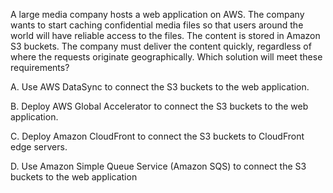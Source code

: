 A large media company hosts a web application on AWS. The company wants to start caching confidential media files so that users around the world will have reliable access to the files. The content is stored in Amazon S3 buckets. The company must deliver the content quickly, regardless of where the requests originate geographically. Which solution will meet these requirements? 

A. Use AWS DataSync to connect the S3 buckets to the web application. 

B. Deploy AWS Global Accelerator to connect the S3 buckets to the web application. 

C. Deploy Amazon CloudFront to connect the S3 buckets to CloudFront edge servers. 

D. Use Amazon Simple Queue Service (Amazon SQS) to connect the S3 buckets to the web application